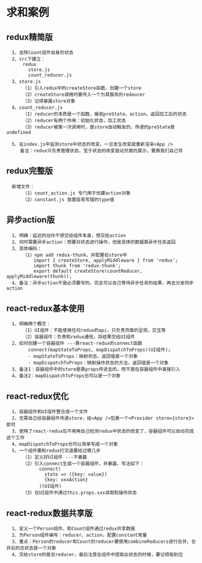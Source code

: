 # 求和案例

## redux精简版

      1、去除Count组件自身的状态
      2、src下建立：
          redux
            store.js
            count_reducer.js
      3、store.js
          （1）引入redux中的createStore函数，创建一个store
          （2）createStore调用时要传入一个为其服务的redeucer
          （3）记得暴露store对象
      4、count_reducer.js
          （1）reducer的本质是一个函数，接收preState，action，返回加工后的状态
          （2）reducer有两个作用：初始化状态，加工状态
          （3）reducer被第一次调用时，是store自动触发的，传递的preState是undefined

      5、在index.js中监测store中状态的改变。一旦发生改变就重新渲染<App />
         备注：redux只负责管理状态，至于状态的改变驱动页面的展示，要靠我们自己写

## redux完整版

      新增文件：
          （1）count_action.js 专门用于创建action对象
          （2）constant.js 放置容易写错的type值

## 异步action版

      1、明确：延迟的动作不想交给组件本身，想交给action
      2、何时需要异步action：想要对状态进行操作，但是具体的数据靠异步任务返回
      3、具体编码：
          （1）npm add redux-thunk，并配置在store中
              import { createStore, applyMiddleware } from 'redux';
              import thunk from 'redux-thunk';
              export default createStore(countReducer, applyMiddleware(thunk));
      4、备注：异步action不是必须要写的，完全可以自己等待异步任务的结果，再去分发同步action

## react-redux基本使用

      1、明确两个概念：
          （1）UI组件：不能使用任何redux的api，只负责页面的呈现，交互等
          （2）容器组件：负责和redux通信，将结果交给UI组件
      2、如何创建一个容器组件 ---靠react-redux的connect函数
            connect(mapStateToProps, mapDispatchToProps)(UI组件);
            - mapStateToProps：映射状态，返回值是一个对象
            - mapDispatchToProps：映射操作状态的方法，返回值是一个对象
      3、备注1：容器组件中的store是靠props传进去的，而不是在容器组件中直接引入
      4、备注2：mapDispatchToProps也可以是一个对象

## react-redux优化

      1、容器组件和UI组件整合成一个文件
      2、无需自己给容器组件传递store，给<App />包裹一个<Provider store={store}>即可
      3、使用了react-redux后不用再自己检测redux中状态的改变了，容器组件可以自动完成这个工作
      4、mapDispatchToProps也可以简单写成一个对象
      5、一个组件要和redux打交道要经过哪几步
          （1）定义好UI组件 ---不暴露
          （2）引入connect生成一个容器组件，并暴露，写法如下：
                connect(
                  state => ({key: value})
                  {key: xxxAction}
                )(UI组件)
          （3）在UI组件中通过this.props.xxx读取和操作状态

## react-redux数据共享版

      1、定义一个Person组件，和Count组件通过redux共享数据
      2、为Person组件编写：reducer、action，配置constant常量
      3、重点：Person的reducer和Count的reducer要使用combineReducers进行合并，合并后的总状态是一个对象
      4、交给store的是总reducer，最后注意在组件中提取出状态的时候，要记得取到位
